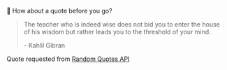 📣 How about a quote before you go?

> The teacher who is indeed wise does not bid you to enter the house of his wisdom but rather leads you to the threshold of your mind.
>
> <p>- Kahlil Gibran</p>

Quote requested from [Random Quotes API](https://github.com/lukePeavey/quotable)
